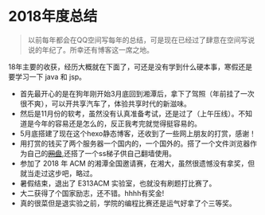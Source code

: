 # 2018年度总结



> 以前每年都会在QQ空间写每年的总结，可是现在已经过了肆意在空间写说说的年纪了。所幸还有博客这一席之地。

<!--more-->

18年主要的收获，经历大概就在下面了，可还是没有学到什么硬本事，寒假还是要学习一下 java 和 jsp。

* 首先最开心的是在狗年刚开始3月底回到湘潭后，拿下了驾照（年前挂了一次很不爽），可以开共享汽车了，体验共享时代的新滋味。
* 然后是11月份的软考，虽然没有认真准备考试，还是过了（上午压线）。不知道是今年的容易还是怎么的，反正我考完就觉得挺容易的。
* 5月底搭建了现在这个hexo静态博客，还收到了一些网上朋友的打赏，感谢！
* 用打赏的钱买了两个服务器一个国内的，一个国外的。搭了一个文件浏览器作为自己的[~~网盘~~](https://pan.lruihao.cn),还搭了一个ss梯子供自己翻墙使用。
* 参加了 2018 年 ACM 的湘潭全国邀请赛，在湘大，虽然很遗憾没有拿奖，但就当走过这步吧，略过。
* 暑假结束，退出了 E313ACM 实验室，也就没有刷题打比赛了。
* 大二获得了个国家励志，还不错。hhhh有奖金!
* 真的很菜但是退实验之前，学院的编程比赛还是运气好拿了个三等奖。
